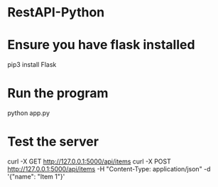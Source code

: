 # RestAPI-Python
# Ensure you have flask installed
pip3 install Flask
# Run the program
python app.py
# Test the server
curl -X GET http://127.0.0.1:5000/api/items
curl -X POST http://127.0.0.1:5000/api/items -H "Content-Type: application/json" -d '{"name": "Item 1"}'

